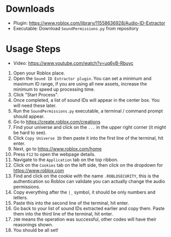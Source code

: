# Downloads
- Plugin: https://www.roblox.com/library/11558636928/Audio-ID-Extractor
- Executable: Download `SoundPermissions.py` from repository

# Usage Steps
- Video: https://www.youtube.com/watch?v=uq6yB-Rbuyc

1. Open your Roblox place.
2. Open the `Sound ID Extractor plugin`. You can set a minimum and maximum ID range, if you are using all new assets, increase the minimum to speed up processing time.
3. Click "Start Process".
4. Once completed, a list of sound IDs will appear in the center box. You will need these later.
5. Run the `SoundPermissions.py` executable, a terminal / command prompt should appear.
6. Go to https://create.roblox.com/creations
7. Find your universe and click on the `...` in the upper right corner (it might be hard to see).
8. Click `Copy Universe ID` then paste it into the first line of the terminal, hit enter.
9. Next, go to https://www.roblox.com/home
10. Press `F12` to open the webpage details.
11. Navigate to the `Application` tab on the top ribbon.
12. Click on the `Cookies` tab on the left side, then click on the dropdown for https://www.roblox.com
13. Find and click on the cookie with the name `.ROBLOSECURITY`, this is the authentication so Roblox can validate you can actually change the audio permissions.
14. Copy everything after the `|_` symbol, it should be only numbers and letters.
15. Paste this into the second line of the terminal, hit enter.
16. Go back to your list of sound IDs extracted earlier and copy them. Paste them into the third line of the terminal, hit enter.
17. `200` means the operation was successful, other codes will have their reasonings shown.
18. You should be all set!